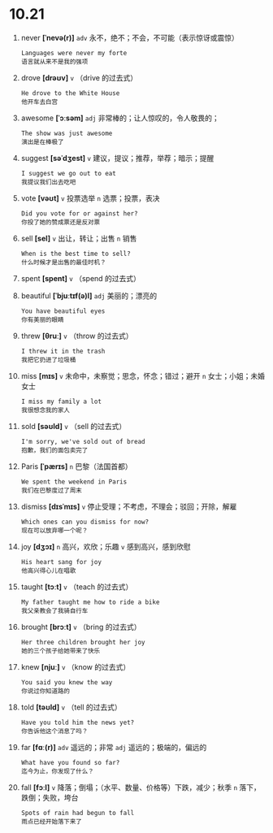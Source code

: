 # 10.21

1. never **[ˈnevə(r)]** `adv` 永不，绝不；不会，不可能（表示惊讶或震惊）

   ```
   Languages were never my forte
   语言就从来不是我的强项
   ```

2. drove **[drəʊv]** `v` （drive 的过去式）

   ```
   He drove to the White House
   他开车去白宫
   ```

3. awesome **[ˈɔːsəm]** `adj` 非常棒的；让人惊叹的，令人敬畏的；

   ```
   The show was just awesome
   演出是在棒极了
   ```

4. suggest **[səˈdʒest]** `v` 建议，提议；推荐，举荐；暗示；提醒

   ```
   I suggest we go out to eat
   我提议我们出去吃吧
   ```

5. vote **[vəʊt]** `v` 投票选举 `n` 选票；投票，表决

   ```
   Did you vote for or against her?
   你投了她的赞成票还是反对票
   ```

6. sell **[sel]** `v` 出让，转让；出售 `n` 销售

   ```
   When is the best time to sell?
   什么时候才是出售的最佳时机？
   ```

7. spent **[spent]** `v` （spend 的过去式）

8. beautiful **[ˈbjuːtɪf(ə)l]** `adj` 美丽的；漂亮的

   ```
   You have beautiful eyes
   你有美丽的眼睛
   ```

9. threw **[θruː]** `v` （throw 的过去式）

   ```
   I threw it in the trash
   我把它扔进了垃圾桶
   ```

10. miss **[mɪs]** `v` 未命中，未察觉；思念，怀念；错过；避开 `n` 女士；小姐；未婚女士

    ```
    I miss my family a lot
    我很想念我的家人
    ```

11. sold **[səʊld]** `v` （sell 的过去式）

    ```
    I'm sorry, we've sold out of bread
    抱歉，我们的面包卖完了
    ```

12. Paris **[ˈpærɪs]** `n` 巴黎（法国首都）

    ```
    We spent the weekend in Paris
    我们在巴黎度过了周末
    ```

13. dismiss **[dɪsˈmɪs]** `v` 停止受理；不考虑，不理会；驳回；开除，解雇

    ```
    Which ones can you dismiss for now?
    现在可以放弃哪一个呢？
    ```

14. joy **[dʒɔɪ]** `n` 高兴，欢欣；乐趣 `v` 感到高兴，感到欣慰

    ```
    His heart sang for joy
    他高兴得心儿在唱歌
    ```

15. taught **[tɔːt]** `v` （teach 的过去式）

    ```
    My father taught me how to ride a bike
    我父亲教会了我骑自行车
    ```

16. brought **[brɔːt]** `v` （bring 的过去式）

    ```
    Her three children brought her joy
    她的三个孩子给她带来了快乐
    ```

17. knew **[njuː]** `v` （know 的过去式）

    ```
    You said you knew the way
    你说过你知道路的
    ```

18. told **[təʊld]** `v` （tell 的过去式）

    ```
    Have you told him the news yet?
    你告诉他这个消息了吗？
    ```

19. far **[fɑː(r)]** `adv` 遥远的；非常 `adj` 遥远的；极端的，偏远的

    ```
    What have you found so far?
    迄今为止，你发现了什么？
    ```

20. fall **[fɔːl]** `v` 降落；倒塌；（水平、数量、价格等）下跌，减少；秋季 `n` 落下，跌倒；失败，垮台
    ```
    Spots of rain had begun to fall
    雨点已经开始落下来了
    ```
